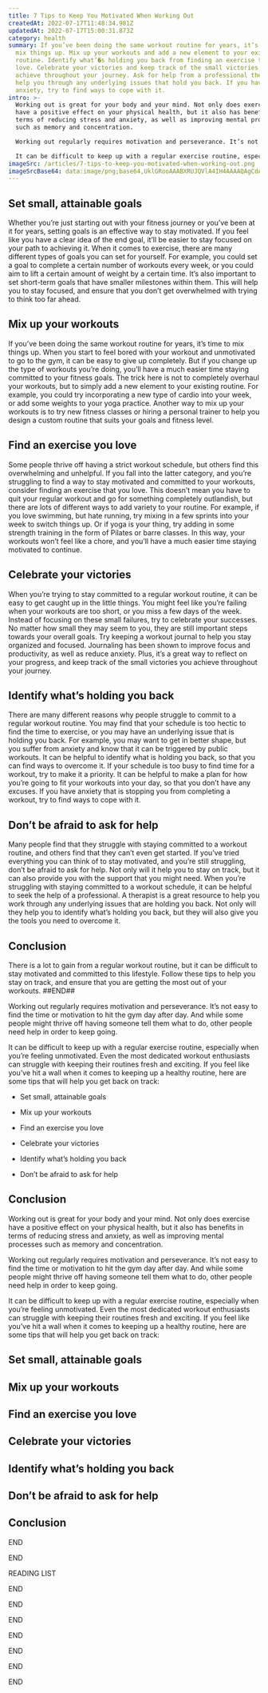 ```yaml
---
title: 7 Tips to Keep You Motivated When Working Out
createdAt: 2022-07-17T11:48:34.981Z
updatedAt: 2022-07-17T15:00:31.873Z
category: health
summary: If you’ve been doing the same workout routine for years, it’s time to
  mix things up. Mix up your workouts and add a new element to your existing
  routine. Identify what’�s holding you back from finding an exercise that you
  love. Celebrate your victories and keep track of the small victories you
  achieve throughout your journey. Ask for help from a professional therapist to
  help you through any underlying issues that hold you back. If you have
  anxiety, try to find ways to cope with it.
intro: >-
  Working out is great for your body and your mind. Not only does exercise
  have a positive effect on your physical health, but it also has benefits in
  terms of reducing stress and anxiety, as well as improving mental processes
  such as memory and concentration.

  Working out regularly requires motivation and perseverance. It’s not easy to find the time or motivation to hit the gym day after day. And while some people might thrive off having someone tell them what to do, other people need help in order to keep going. 

  It can be difficult to keep up with a regular exercise routine, especially when you’re feeling unmotivated. Even the most dedicated workout enthusiasts can struggle with keeping their routines fresh and exciting. If you feel like you’ve hit a wall when it comes to keeping up a healthy routine, here are some tips that will help you get back on track:
imageSrc: /articles/7-tips-to-keep-you-motivated-when-working-out.png
imageSrcBase64: data:image/png;base64,UklGRooAAABXRUJQVlA4IH4AAAAQAgCdASoKAAoAAUAmJbACdAEfn438bEUQAP6cOTx5SlJ7bQb/zvnwvnu7dkqYZR8/Q5oVDCsh2Uot3kSaaxs9emShkcQa3LQDio07nEVY9doNh9bLY/6I9/Nhf+XABo+R4JBdPfjVc/xgP7e1mkfiH4z/JxuvSUK/Jj+BwAA=
---
```


## Set small, attainable goals

Whether you’re just starting out with your fitness journey or you’ve been at it for years, setting goals is an effective way to stay motivated. If you feel like you have a clear idea of the end goal, it’ll be easier to stay focused on your path to achieving it. When it comes to exercise, there are many different types of goals you can set for yourself. For example, you could set a goal to complete a certain number of workouts every week, or you could aim to lift a certain amount of weight by a certain time. It’s also important to set short-term goals that have smaller milestones within them. This will help you to stay focused, and ensure that you don’t get overwhelmed with trying to think too far ahead.

## Mix up your workouts

If you’ve been doing the same workout routine for years, it’s time to mix things up. When you start to feel bored with your workout and unmotivated to go to the gym, it can be easy to give up completely. But if you change up the type of workouts you’re doing, you’ll have a much easier time staying committed to your fitness goals. The trick here is not to completely overhaul your workouts, but to simply add a new element to your existing routine. For example, you could try incorporating a new type of cardio into your week, or add some weights to your yoga practice. Another way to mix up your workouts is to try new fitness classes or hiring a personal trainer to help you design a custom routine that suits your goals and fitness level.

## Find an exercise you love

Some people thrive off having a strict workout schedule, but others find this overwhelming and unhelpful. If you fall into the latter category, and you’re struggling to find a way to stay motivated and committed to your workouts, consider finding an exercise that you love. This doesn’t mean you have to quit your regular workout and go for something completely outlandish, but there are lots of different ways to add variety to your routine. For example, if you love swimming, but hate running, try mixing in a few sprints into your week to switch things up. Or if yoga is your thing, try adding in some strength training in the form of Pilates or barre classes. In this way, your workouts won’t feel like a chore, and you’ll have a much easier time staying motivated to continue.

## Celebrate your victories

When you’re trying to stay committed to a regular workout routine, it can be easy to get caught up in the little things. You might feel like you’re failing when your workouts are too short, or you miss a few days of the week. Instead of focusing on these small failures, try to celebrate your successes. No matter how small they may seem to you, they are still important steps towards your overall goals. Try keeping a workout journal to help you stay organized and focused. Journaling has been shown to improve focus and productivity, as well as reduce anxiety. Plus, it’s a great way to reflect on your progress, and keep track of the small victories you achieve throughout your journey.

## Identify what’s holding you back

There are many different reasons why people struggle to commit to a regular workout routine. You may find that your schedule is too hectic to find the time to exercise, or you may have an underlying issue that is holding you back. For example, you may want to get in better shape, but you suffer from anxiety and know that it can be triggered by public workouts. It can be helpful to identify what is holding you back, so that you can find ways to overcome it. If your schedule is too busy to find time for a workout, try to make it a priority. It can be helpful to make a plan for how you’re going to fit your workouts into your day, so that you don’t have any excuses. If you have anxiety that is stopping you from completing a workout, try to find ways to cope with it.

## Don’t be afraid to ask for help

Many people find that they struggle with staying committed to a workout routine, and others find that they can’t even get started. If you’ve tried everything you can think of to stay motivated, and you’re still struggling, don’t be afraid to ask for help. Not only will it help you to stay on track, but it can also provide you with the support that you might need. When you’re struggling with staying committed to a workout schedule, it can be helpful to seek the help of a professional. A therapist is a great resource to help you work through any underlying issues that are holding you back. Not only will they help you to identify what’s holding you back, but they will also give you the tools you need to overcome it.

## Conclusion

There is a lot to gain from a regular workout routine, but it can be difficult to stay motivated and committed to this lifestyle. Follow these tips to help you stay on track, and ensure that you are getting the most out of your workouts.
 ##END##

Working out regularly requires motivation and perseverance. It’s not easy to find the time or motivation to hit the gym day after day. And while some people might thrive off having someone tell them what to do, other people need help in order to keep going.

It can be difficult to keep up with a regular exercise routine, especially when you’re feeling unmotivated. Even the most dedicated workout enthusiasts can struggle with keeping their routines fresh and exciting. If you feel like you’ve hit a wall when it comes to keeping up a healthy routine, here are some tips that will help you get back on track:

- Set small, attainable goals

- Mix up your workouts

- Find an exercise you love

- Celebrate your victories

- Identify what’s holding you back

- Don’t be afraid to ask for help

## Conclusion

Working out is great for your body and your mind. Not only does exercise have a positive effect on your physical health, but it also has benefits in terms of reducing stress and anxiety, as well as improving mental processes such as memory and concentration.

Working out regularly requires motivation and perseverance. It’s not easy to find the time or motivation to hit the gym day after day. And while some people might thrive off having someone tell them what to do, other people need help in order to keep going.

It can be difficult to keep up with a regular exercise routine, especially when you’re feeling unmotivated. Even the most dedicated workout enthusiasts can struggle with keeping their routines fresh and exciting. If you feel like you’ve hit a wall when it comes to keeping up a healthy routine, here are some tips that will help you get back on track:

## Set small, attainable goals

## Mix up your workouts

## Find an exercise you love

## Celebrate your victories

## Identify what’s holding you back

## Don’t be afraid to ask for help

## Conclusion

END 


END

 

READING LIST

 

END 

 
 
END 

 
 
END 

 
 
END 

 
 
END 

 
 
END 

 
 
END

